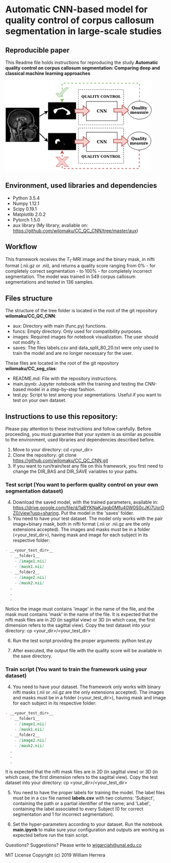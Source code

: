 # Automatic CNN-based model for quality control of corpus callosum segmentation in large-scale studies

## Reproducible paper

This Readme file holds instructions for reproducing the study **Automatic quality control on corpus callosum segmentation: Comparing deep and classical machine learning approaches**

![Alt text](images/Graphical_abstract.png?raw=true "Title")

## Environment, used libraries and dependencies

* Python 3.5.4
* Numpy 1.12.1
* Scipy 0.19.1
* Matplotlib 2.0.2
* Pytorch 1.5.0
* aux library (My library, avaliable on: https://github.com/wilomaku/CC_QC_CNN/tree/master/aux)

## Workflow

This framework receives the $T_1$-MRI image and the binary mask, in nifti format (.nii.gz or .nii), and returns a quality score ranging from 0% - for completely correct segmentation - to 100% - for completely incorrect segmentation. The model was trained in 549 corpus callosum segmentations and tested in 136 samples.

## Files structure

The structure of the tree folder is located in the root of the git repository **wilomaku/CC_QC_CNN**:

* aux: Directory with main (func.py) functions.
* funcs: Empty directory. Only used for compatibility purposes.
* images: Required images for notebook visualization. The user should not modify it.
* saves: The files labels.csv and data_split_80_20.txt were only used to train the model and are no longer necessary for the user.

These files are located in the root of the git repository **wilomaku/CC_seg_clas**:

* README.md: File with the repository instructions.
* main.ipynb: Jupyter notebook with the training and testing the CNN-based model in a step-by-step fashion.
* test.py: Script to test among your segmentations. Useful if you want to test on your own dataset.

## Instructions to use this repository:

Please pay attention to these instructions and follow carefully. Before proceeding, you must guarantee that your system is as similar as possible to the environment, used libraries and dependencies described before.

1. Move to your directory: cd <your_dir>
2. Clone the repository: git clone https://github.com/wilomaku/CC_QC_CNN.git
3. If you want to run/train/test any file on this framework, you first need to change the DIR_BAS and DIR_SAVE variables to your paths.

### Test script (You want to perform quality control on your own segmentation dataset)

4. Download the saved model, with the trained parameters, available in: https://drive.google.com/file/d/1aBYKNaKJqgb0Mfu40W0S0cJKi7UorDZ0/view?usp=sharing. Put the model in the 'saves' folder.
5. You need to have your test dataset. The model only works with the pair image+binary mask, both in nifti format (.nii or .nii.gz are the only extensions accepted). The images and masks must be in a folder (<your_test_dir>), having mask and image for each subject in its respective folder:

```markdown
- __<your_test_dir>__
  - __folder1__
    - [image1.nii]
    - [mask1.nii]
  - __folder2__
    - [image2.nii]
    - [mask2.nii]
  .
  .
  .
```

Notice the image must contains 'image' in the name of the file, and the mask must contains 'mask' in the name of the file. It is expected that the nifti mask files are in 2D (in sagittal view) or 3D (in which case, the first dimension refers to the sagittal view). Copy the test dataset into your directory: cp <your_dir>/<your_test_dir>

6. Run the test script providing the proper arguments: python test.py

7. After executed, the output file with the quality score will be available in the save directory.

### Train script (You want to train the framework using your dataset)

4. You need to have your dataset. The framework only works with binary nifti masks (.nii or .nii.gz are the only extensions accepted). The images and masks must be in a folder (<your_test_dir>), having mask and image for each subject in its respective folder:

```markdown
- __<your_test_dir>__
  - __folder1__
    - [image1.nii]
    - [mask1.nii]
  - __folder2__
    - [image2.nii]
    - [mask2.nii]
  .
  .
  .
```

It is expected that the nifti mask files are in 2D (in sagittal view) or 3D (in which case, the first dimension refers to the sagittal view). Copy the test dataset into your directory: cp <your_dir>/<your_test_dir>

5. You need to have the proper labels for training the model. The label files must be in a csv file named **labels.csv** with two columns: 'Subject', containing the path or a partial identifier of the name; and 'Label', containing the label associated to every Subject (0 for correct segmentation and 1 for incorrect segmentation).

6. Set the hyper-parameters according to your dataset. Run the notebook **main.ipynb** to make sure your configuration and outputs are working as expected before run the train script.

Questions? Suggestions? Please write to wjgarciah@unal.edu.co

MIT License Copyright (c) 2019 William Herrera
